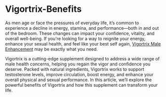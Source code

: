 # Vigortrix-Benefits

As men age or face the pressures of everyday life, it’s common to experience a decline in energy, stamina, and performance—both in and out of the bedroom. These changes can impact your confidence, vitality, and overall well-being. If you're looking for a way to reignite your energy, enhance your sexual health, and feel like your best self again, [Vigortrix Male Enhancement](https://www.offerplox.com/men-health/vigortrix-reviews/) may be exactly what you need.

Vigortrix is a cutting-edge supplement designed to address a wide range of male health concerns, helping you regain the vigor and confidence you deserve. Packed with natural ingredients, Vigortrix works to support testosterone levels, improve circulation, boost energy, and enhance your overall physical and sexual performance. In this article, we’ll explore the powerful benefits of Vigortrix and how this supplement can transform your life.
